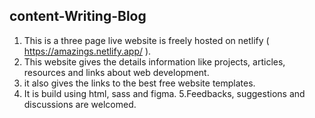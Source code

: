 ## content-Writing-Blog ##

1. This is a three page live website is freely hosted on netlify ( https://amazings.netlify.app/ ).
2. This website gives the details information like projects, articles, resources and links about web development.
3. it also gives the links to the best free website templates.
4. It is build using html, sass and figma.
5.Feedbacks, suggestions and discussions are welcomed.
